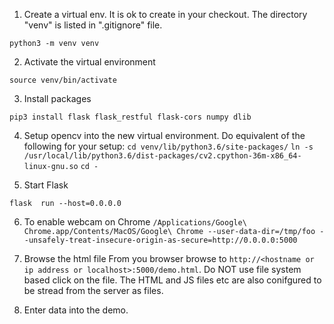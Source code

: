 1) Create a virtual env. It is ok to create in your checkout. The directory "venv" is listed in ".gitignore" file.

`python3 -m venv venv`

2) Activate the virtual environment

`source venv/bin/activate`

3) Install packages

`pip3 install flask flask_restful flask-cors numpy dlib`

4) Setup opencv into the new virtual environment. Do equivalent of the following for your setup:
`cd venv/lib/python3.6/site-packages/`
`ln -s /usr/local/lib/python3.6/dist-packages/cv2.cpython-36m-x86_64-linux-gnu.so`
`cd -`

5) Start Flask

`flask  run --host=0.0.0.0`

6) To enable webcam on Chrome
`/Applications/Google\ Chrome.app/Contents/MacOS/Google\ Chrome --user-data-dir=/tmp/foo --unsafely-treat-insecure-origin-as-secure=http://0.0.0.0:5000`

7) Browse the html file From you browser browse to `http://<hostname or ip address or localhost>:5000/demo.html`. Do NOT use file system based click on the file. The HTML and JS files etc are also conifgured to be stread from the server as files.

8) Enter data into the demo.

